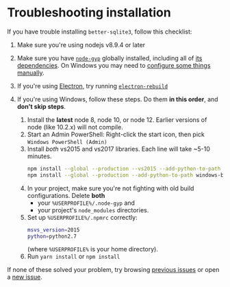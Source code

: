 # Troubleshooting installation

If you have trouble installing `better-sqlite3`, follow this checklist:

1. Make sure you're using nodejs v8.9.4 or later

2. Make sure you have [`node-gyp`](https://github.com/nodejs/node-gyp#installation) globally installed, including all of [its dependencies](https://github.com/nodejs/node-gyp#on-unix). On Windows you may need to [configure some things manually](https://github.com/nodejs/node-gyp#on-windows).

3. If you're using [Electron](https://github.com/electron/electron), try running [`electron-rebuild`](https://www.npmjs.com/package/electron-rebuild)

4. If you're using Windows, follow these steps. Do them **in this order**, and **don't skip steps**.

    1. Install the **latest** node 8, node 10, or node 12. Earlier versions of node (like 10.2.x) will not compile.
    1. Start an Admin PowerShell: Right-click the start icon, then pick `Windows PowerShell (Admin)`
    1. Install *both* vs2015 and vs2017 libraries. Each line will take ~5-10 minutes.
       ```sh
       npm install --global --production --vs2015 --add-python-to-path windows-build-tools
       npm install --global --production --add-python-to-path windows-build-tools node-gyp
       ```
    1. In your project, make sure you're not fighting with old build configurations. Delete **both**
       * your `%USERPROFILE%/.node-gyp` and
       * your project's `node_modules` directories.
    1. Set up `%USERPROFILE%/.npmrc` correctly:
       ```sh
       msvs_version=2015
       python=python2.7
       ```
       (where `%USERPROFILE%` is your home directory).
    1. Run `yarn install` or `npm install`

If none of these solved your problem, try browsing [previous issues](https://github.com/JoshuaWise/better-sqlite3/issues?q=is%3Aissue) or open a [new issue](https://github.com/JoshuaWise/better-sqlite3/issues/new).

